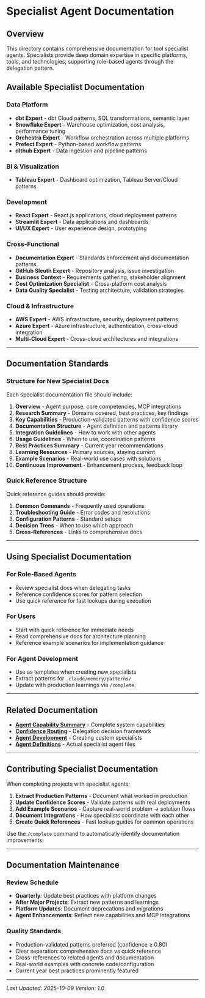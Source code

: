 # Specialist Agent Documentation

## Overview
This directory contains comprehensive documentation for tool specialist agents. Specialists provide deep domain expertise in specific platforms, tools, and technologies, supporting role-based agents through the delegation pattern.

## Available Specialist Documentation

### Data Platform
- **dbt Expert** - dbt Cloud patterns, SQL transformations, semantic layer
- **Snowflake Expert** - Warehouse optimization, cost analysis, performance tuning
- **Orchestra Expert** - Workflow orchestration across multiple platforms
- **Prefect Expert** - Python-based workflow patterns
- **dlthub Expert** - Data ingestion and pipeline patterns

### BI & Visualization
- **Tableau Expert** - Dashboard optimization, Tableau Server/Cloud patterns

### Development
- **React Expert** - React.js applications, cloud deployment patterns
- **Streamlit Expert** - Data applications and dashboards
- **UI/UX Expert** - User experience design, prototyping

### Cross-Functional
- **Documentation Expert** - Standards enforcement and documentation patterns
- **GitHub Sleuth Expert** - Repository analysis, issue investigation
- **Business Context** - Requirements gathering, stakeholder alignment
- **Cost Optimization Specialist** - Cross-platform cost analysis
- **Data Quality Specialist** - Testing architecture, validation strategies

### Cloud & Infrastructure
- **AWS Expert** - AWS infrastructure, security, deployment patterns
- **Azure Expert** - Azure infrastructure, authentication, cross-cloud integration
- **Multi-Cloud Expert** - Cross-cloud architectures and integrations

---

## Documentation Standards

### Structure for New Specialist Docs

Each specialist documentation file should include:

1. **Overview** - Agent purpose, core competencies, MCP integrations
2. **Research Summary** - Domains covered, best practices, key findings
3. **Key Capabilities** - Production-validated patterns with confidence scores
4. **Documentation Structure** - Agent definition and patterns library
5. **Integration Guidelines** - How to work with other agents
6. **Usage Guidelines** - When to use, coordination patterns
7. **Best Practices Summary** - Current year recommendations
8. **Learning Resources** - Primary sources, staying current
9. **Example Scenarios** - Real-world use cases with solutions
10. **Continuous Improvement** - Enhancement process, feedback loop

### Quick Reference Structure

Quick reference guides should provide:

1. **Common Commands** - Frequently used operations
2. **Troubleshooting Guide** - Error codes and resolutions
3. **Configuration Patterns** - Standard setups
4. **Decision Trees** - When to use which approach
5. **Cross-References** - Links to comprehensive docs

---

## Using Specialist Documentation

### For Role-Based Agents
- Review specialist docs when delegating tasks
- Reference confidence scores for pattern selection
- Use quick reference for fast lookups during execution

### For Users
- Start with quick reference for immediate needs
- Read comprehensive docs for architecture planning
- Reference example scenarios for implementation guidance

### For Agent Development
- Use as templates when creating new specialists
- Extract patterns for `.claude/memory/patterns/`
- Update with production learnings via `/complete`

---

## Related Documentation

- **[Agent Capability Summary](../architecture/agent-capability-summary.md)** - Complete system capabilities
- **[Confidence Routing](../architecture/confidence-routing.md)** - Delegation decision framework
- **[Agent Development](../development/agent-development.md)** - Creating custom specialists
- **[Agent Definitions](../../../.claude/agents/specialists/)** - Actual specialist agent files

---

## Contributing Specialist Documentation

When completing projects with specialist agents:

1. **Extract Production Patterns** - Document what worked in production
2. **Update Confidence Scores** - Validate patterns with real deployments
3. **Add Example Scenarios** - Capture real-world problem → solution flows
4. **Document Integrations** - How specialists coordinate with each other
5. **Create Quick References** - Fast lookup guides for common operations

Use the `/complete` command to automatically identify documentation improvements.

---

## Documentation Maintenance

### Review Schedule
- **Quarterly**: Update best practices with platform changes
- **After Major Projects**: Extract new patterns and learnings
- **Platform Updates**: Document deprecations and migrations
- **Agent Enhancements**: Reflect new capabilities and MCP integrations

### Quality Standards
- Production-validated patterns preferred (confidence ≥ 0.80)
- Clear separation: comprehensive docs vs quick reference
- Cross-references to related agents and documentation
- Real-world examples with concrete code/configuration
- Current year best practices prominently featured

---

*Last Updated: 2025-10-09*
*Version: 1.0*
